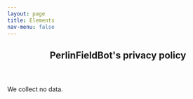 ```yaml
---
layout: page
title: Elements
nav-menu: false
---
```



<div id="main" class="alt">


<section id="one">
	<div class="inner">
		<header class="major">
			<h1>PerlinFieldBot's privacy policy</h1>
		</header>


<p>We collect no data.</p>

</div>
</section>

</div>

